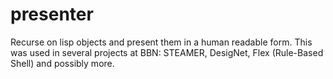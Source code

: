 # presenter
Recurse on lisp objects and present them in a human readable form.
This was used in several projects at BBN: STEAMER, DesigNet, Flex (Rule-Based Shell) and possibly more.
